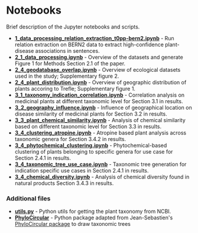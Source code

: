 # Notebooks
Brief description of the Jupyter notebooks and scripts.

- **[1_data_processing_relation_extraction_t0pp-bern2.ipynb](1_data_processing_relation_extraction_t0pp-bern2.ipynb)** - Run relation extraction on BERN2 data to extract high-confidence plant-disease associations in sentences.
- **[2_1_data_processing.ipynb](2_1_data_processing.ipynb)** - Overview of the datasets and generate Figure 1 for Methods Section 2.1 of the paper.
- **[2_4_geodatabase_overlap.ipynb](2_4_geodatabase_overlap.ipynb)** - Overview of ecological datasets used in the study; Supplementary figure 2.
- **[2_4_plant_distribution.ipynb](2_4_plant_distribution.ipynb)** - Overview of geographic distribution of plants accoring to Trefle; Supplementary figure 1.
- **[3_1_taxonomy_indication_correlation.ipynb](3_1_taxonomy_indication_correlation_.ipynb)** - Correlation analysis on medicinal plants at different taxonomic level for Section 3.1 in results.
- **[3_2_geography_influence.ipynb](3_2_geography_influence.ipynb)** - Influence of geographical location on disease similarity of medicinal plants for Section 3.2 in results.
- **[3_3_plant_chemical_similarity.ipynb](3_3_plant_chemical_similarity.ipynb)** - Analysis of chemical similarity based on different taxonomic level for Section 3.3 in results.
- **[3_4_clustering_atropine.ipynb](3_4_clustering_atropine.ipynb)** - Atropine based plant analysis across taxonomic genera for Section 3.4.2 in results.
- **[3_4_phytochemical_clustering.ipynb](3_4_phytochemical_clustering.ipynb)** - Phytochemical-based clustering of plants belonging to specific genera for use case for Section 2.4.1 in results.
- **[3_4_taxonomic_tree_use_case.ipynb](3_4_taxonomic_tree_use_case.ipynb)** - Taxonomic tree generation for indication specific use cases in Section 2.4.1 in results.
- **[3_4_chemical_diversity.ipynb](3_4_chemical_diversity.ipynb)** - Analysis of chemical diversity found in natural products Section 3.4.3 in results.

### Additional files
- **[utils.py](utils.py)** - Python utils for getting the plant taxonomy from NCBI.
- **[PhyloCircular](PhyloCircular)** - Python package adapted from Jean-Sebastien's [PhyloCircular package](https://github.com/jsgounot/PhyloCircular) to draw taxonomic trees
